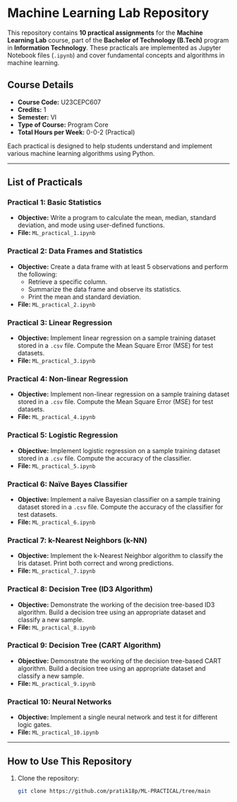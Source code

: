 # Machine Learning Lab Repository

This repository contains **10 practical assignments** for the **Machine Learning Lab** course, part of the **Bachelor of Technology (B.Tech)** program in **Information Technology**. These practicals are implemented as Jupyter Notebook files (`.ipynb`) and cover fundamental concepts and algorithms in machine learning.

## Course Details
- **Course Code:** U23CEPC607  
- **Credits:** 1  
- **Semester:** VI  
- **Type of Course:** Program Core  
- **Total Hours per Week:** 0-0-2 (Practical)  

Each practical is designed to help students understand and implement various machine learning algorithms using Python.

---

## List of Practicals

### Practical 1: Basic Statistics
- **Objective:** Write a program to calculate the mean, median, standard deviation, and mode using user-defined functions.
- **File:** `ML_practical_1.ipynb`

### Practical 2: Data Frames and Statistics
- **Objective:** Create a data frame with at least 5 observations and perform the following:
  - Retrieve a specific column.
  - Summarize the data frame and observe its statistics.
  - Print the mean and standard deviation.
- **File:** `ML_practical_2.ipynb`

### Practical 3: Linear Regression
- **Objective:** Implement linear regression on a sample training dataset stored in a `.csv` file. Compute the Mean Square Error (MSE) for test datasets.
- **File:** `ML_practical_3.ipynb`

### Practical 4: Non-linear Regression
- **Objective:** Implement non-linear regression on a sample training dataset stored in a `.csv` file. Compute the Mean Square Error (MSE) for test datasets.
- **File:** `ML_practical_4.ipynb`

### Practical 5: Logistic Regression
- **Objective:** Implement logistic regression on a sample training dataset stored in a `.csv` file. Compute the accuracy of the classifier.
- **File:** `ML_practical_5.ipynb`

### Practical 6: Naïve Bayes Classifier
- **Objective:** Implement a naïve Bayesian classifier on a sample training dataset stored in a `.csv` file. Compute the accuracy of the classifier for test datasets.
- **File:** `ML_practical_6.ipynb`

### Practical 7: k-Nearest Neighbors (k-NN)
- **Objective:** Implement the k-Nearest Neighbor algorithm to classify the Iris dataset. Print both correct and wrong predictions.
- **File:** `ML_practical_7.ipynb`

### Practical 8: Decision Tree (ID3 Algorithm)
- **Objective:** Demonstrate the working of the decision tree-based ID3 algorithm. Build a decision tree using an appropriate dataset and classify a new sample.
- **File:** `ML_practical_8.ipynb`

### Practical 9: Decision Tree (CART Algorithm)
- **Objective:** Demonstrate the working of the decision tree-based CART algorithm. Build a decision tree using an appropriate dataset and classify a new sample.
- **File:** `ML_practical_9.ipynb`

### Practical 10: Neural Networks
- **Objective:** Implement a single neural network and test it for different logic gates.
- **File:** `ML_practical_10.ipynb`

---

## How to Use This Repository
1. Clone the repository:
   ```bash
   git clone https://github.com/pratik18p/ML-PRACTICAL/tree/main

